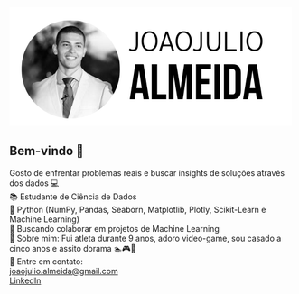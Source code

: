 <img width="auto" src="https://github.com/joaojulio/JoaoJulio/blob/master/Logo-joaojulioalmeida.png">

## Bem-vindo 👋
Gosto de enfrentar problemas reais e buscar insights de soluções através dos dados :computer:
<br/>:books: Estudante de Ciência de Dados
<br/>:microscope: Python (NumPy, Pandas, Seaborn, Matplotlib, Plotly, Scikit-Learn e Machine Learning) 
<br/>:dart: Buscando colaborar em projetos de Machine Learning
<br/>💬 Sobre mim: Fui atleta durante 9 anos, adoro video-game, sou casado a cinco anos e assito dorama :swimmer::video_game::ring:
<br/>:e-mail: Entre em contato:
<br/><a href = "mailto:joaojulio.almeida@gmail.com">joaojulio.almeida@gmail.com</a>
<br/><a href="https://www.linkedin.com/in/jjalmeida/">LinkedIn</a>




